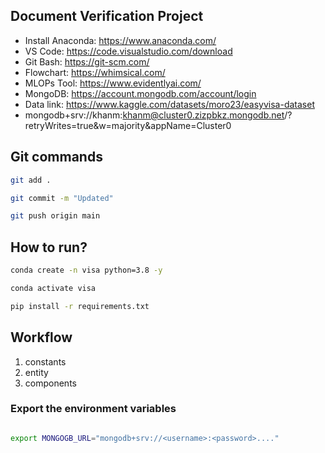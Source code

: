 ## Document Verification Project

- Install Anaconda: https://www.anaconda.com/
- VS Code: https://code.visualstudio.com/download
- Git Bash: https://git-scm.com/
- Flowchart: https://whimsical.com/
- MLOPs Tool: https://www.evidentlyai.com/
- MongoDB: https://account.mongodb.com/account/login
- Data link: https://www.kaggle.com/datasets/moro23/easyvisa-dataset
- mongodb+srv://khanm:khanm@cluster0.zizpbkz.mongodb.net/?retryWrites=true&w=majority&appName=Cluster0

## Git commands

```bash
git add .
```

```bash
git commit -m "Updated"
```

```bash
git push origin main
```

## How to run?

```bash
conda create -n visa python=3.8 -y
```

```bash
conda activate visa
```

```bash
pip install -r requirements.txt
```

## Workflow

1. constants
2. entity
3. components


### Export the environment variables
```bash

export MONGOGB_URL="mongodb+srv://<username>:<password>...."
```
